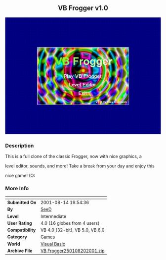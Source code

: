 ﻿<div align="center">

## VB Frogger v1\.0

<img src="PIC20018201929418826.jpg">
</div>

### Description

This is a full clone of the classic Frogger, now with nice graphics, a

level editor, sounds, and more! Take a break from your day and enjoy this

nice game! (O:
 
### More Info
 


<span>             |<span>
---                |---
**Submitted On**   |2001-08-14 19:54:36
**By**             |[SeeD](https://github.com/Planet-Source-Code/PSCIndex/blob/master/ByAuthor/seed.md)
**Level**          |Intermediate
**User Rating**    |4.0 (16 globes from 4 users)
**Compatibility**  |VB 4\.0 \(32\-bit\), VB 5\.0, VB 6\.0
**Category**       |[Games](https://github.com/Planet-Source-Code/PSCIndex/blob/master/ByCategory/games__1-38.md)
**World**          |[Visual Basic](https://github.com/Planet-Source-Code/PSCIndex/blob/master/ByWorld/visual-basic.md)
**Archive File**   |[VB Frogger250108202001\.zip](https://github.com/Planet-Source-Code/seed-vb-frogger-v1-0__1-26421/archive/master.zip)








